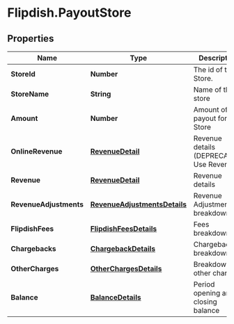 # Flipdish.PayoutStore

## Properties
Name | Type | Description | Notes
------------ | ------------- | ------------- | -------------
**StoreId** | **Number** | The id of the Store. | [optional] 
**StoreName** | **String** | Name of the store | [optional] 
**Amount** | **Number** | Amount of the payout for this Store | [optional] 
**OnlineRevenue** | [**RevenueDetail**](RevenueDetail.md) | Revenue details (DEPRECATED: Use Revenue) | [optional] 
**Revenue** | [**RevenueDetail**](RevenueDetail.md) | Revenue details | [optional] 
**RevenueAdjustments** | [**RevenueAdjustmentsDetails**](RevenueAdjustmentsDetails.md) | Revenue Adjustments breakdown | [optional] 
**FlipdishFees** | [**FlipdishFeesDetails**](FlipdishFeesDetails.md) | Fees breakdown | [optional] 
**Chargebacks** | [**ChargebackDetails**](ChargebackDetails.md) | Chargebacks breakdown | [optional] 
**OtherCharges** | [**OtherChargesDetails**](OtherChargesDetails.md) | Breakdown of other charges | [optional] 
**Balance** | [**BalanceDetails**](BalanceDetails.md) | Period opening and closing balance | [optional] 



